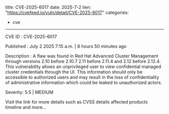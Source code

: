  
title: CVE-2025-6017
date: 2025-7-2
lien: "https://cvefeed.io/vuln/detail/CVE-2025-6017"
categories:
  - cve
---

CVE ID : CVE-2025-6017

Published :  July 2
2025
7:15 a.m. | 6 hours
50 minutes ago

Description : A flaw was found in Red Hat Advanced Cluster Management through versions 2.10
before 2.10.7
2.11
before 2.11.4
and 2.12
before 2.12.4. This vulnerability allows an unprivileged user to view confidential managed cluster credentials through the UI. This information should only be accessible to authorized users and may result in the loss of confidentiality of administrative information
which could be leaked to unauthorized actors.

Severity: 5.5 | MEDIUM

Visit the link for more details
such as CVSS details
affected products
timeline
and more...

